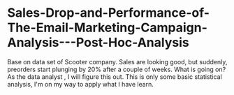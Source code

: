 # Sales-Drop-and-Performance-of-The-Email-Marketing-Campaign-Analysis---Post-Hoc-Analysis
Base on data set of Scooter company. Sales are looking good, but suddenly, preorders start plunging by 20% after a couple of weeks. What is going on? As the data analyst , I will figure this out. 
This is only some basic statistical analysis, I'm on my way to apply what I have learn.
